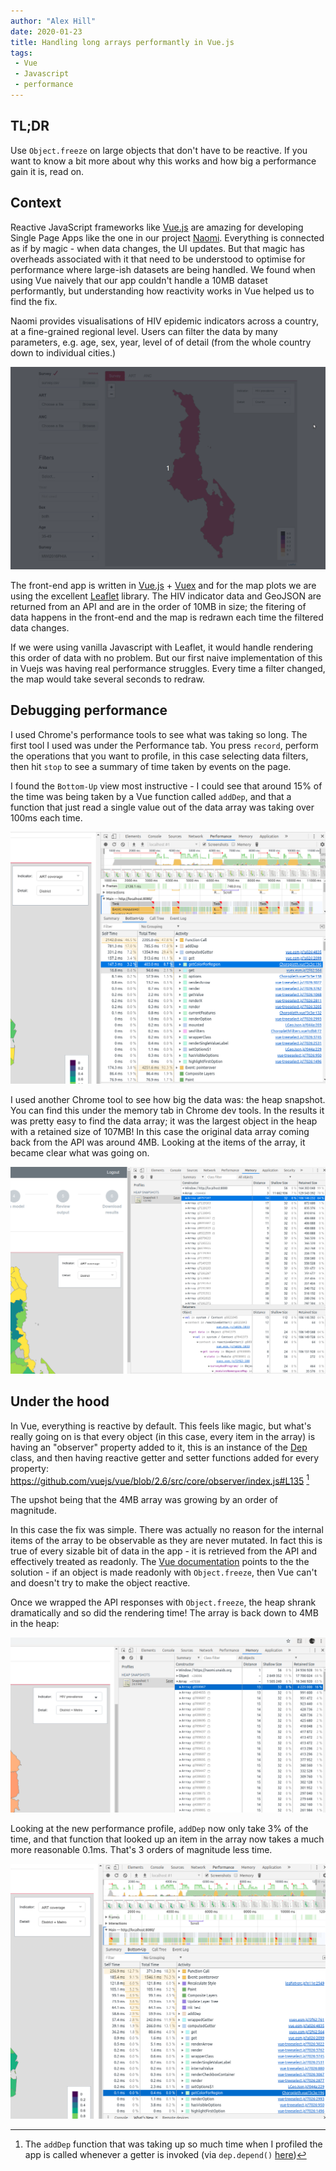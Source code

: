 ```yaml
---
author: "Alex Hill"
date: 2020-01-23
title: Handling long arrays performantly in Vue.js
tags:
 - Vue
 - Javascript
 - performance
---
```



## TL;DR
Use `Object.freeze` on large objects that don't have to be reactive. If you want to know a bit more about why this works 
and how big a performance gain it is, read on.

## Context

Reactive JavaScript frameworks like [Vue.js](https://vuejs.org/) are amazing for developing Single Page Apps like the one 
in our project [Naomi](/projects/#naomi). Everything is connected as if by magic - when data changes, the UI updates. But that magic 
has overheads associated with it that need to be understood to optimise for performance where large-ish datasets are 
being handled. We found when using Vue naively that our app couldn't handle a 10MB dataset performantly, but 
understanding how reactivity works in Vue helped us to find the fix.

Naomi provides visualisations of HIV epidemic indicators 
across a country, at a fine-grained regional level. Users can filter the data by many parameters, 
e.g. age, sex, year, level of of detail (from the whole country down to individual cities.)

<img src="/img/choropeek.gif" alt="Gif of the map widget in Naomi" />

The front-end app is written in [Vue.js](https://vuejs.org/) + [Vuex](https://vuex.vuejs.org/) and for the map plots we 
are using the excellent [Leaflet](https://leafletjs.com/) library. The HIV indicator data and GeoJSON are returned from
 an API and are in the  order of 10MB in size; the fitering of data happens in the front-end and the map is redrawn each 
 time the filtered data changes.
 
 If we were using vanilla Javascript with Leaflet, it would handle rendering this order of data with no problem. 
 But our first naive implementation of this in Vuejs was having real performance struggles. Every time a filter 
 changed, the map would take several seconds to redraw. 
 
## Debugging performance
 
I used Chrome's performance tools to see what was taking so long. The first tool I used was under the Performance tab.
You press `record`, perform the operations that you want to profile, in this case selecting data filters, then hit 
`stop` to see a summary of time taken by events on the page.
 
I found the `Bottom-Up` view most instructive -  I could see that around 15% of the time was being taken 
  by a Vue function called `addDep`, and that a function that just read a single value out of the data array was taking 
  over 100ms each time. 
  
<img src="/img/performance.png" alt="Screenshot of performance profile">
 
I used another Chrome tool to see how big the data was: the heap snapshot. You can find this under the 
memory tab in Chrome dev tools. In the results it was pretty easy to find the data array; it was the largest object in the heap with a retained size
of 107MB! In this case the original data array coming back from the API was around 4MB. Looking at the items of the array, 
it became clear what was going on.

<img src="/img/memoryheap.png" alt="Screenshot of heap snapshot">
 
## Under the hood

 In Vue, everything is reactive by default. This feels like magic, but what's really going on 
is that every object (in this case, every item in the array) is having an "observer" property added to it, this is an 
 instance of the [Dep](https://github.com/vuejs/vue/blob/2.6/src/core/observer/dep.js#L13) class,
and then having reactive getter and setter functions added for every property: 
https://github.com/vuejs/vue/blob/2.6/src/core/observer/index.js#L135 [^1] 

The upshot being that the 4MB array was growing by an order of magnitude. 

In this case the fix was simple. There was actually no reason for the internal items of the array to be observable as 
they are never mutated. In fact this is true of every sizable bit of data in the app - it is retrieved from the API 
and effectively treated as readonly. The [Vue documentation](https://vuejs.org/v2/guide/instance.html#Data-and-Methods) 
points to the the solution -  if an object is made readonly with `Object.freeze`, then Vue can't and doesn't try to make
 the object reactive.

Once we wrapped the API responses with `Object.freeze`, the heap shrank dramatically and so did the rendering time! The 
array is back down to 4MB in the heap:

<img src="/img/heap2.png" alt="Screenshot of heap snapshot after freezing large objects">

Looking at the new performance profile, `addDep` now only take 3% of the time, and that function that looked up an 
item in the array now takes a much more reasonable 0.1ms. That's 3 orders of magnitude less time.

<img src="/img/performance2.png" alt="Screenshot of performance profile after freezing large objects">

[^1]: The `addDep` function that was taking up so much time when I profiled the app is called whenever a getter is invoked (via `dep.depend()` [here](https://github.com/vuejs/vue/blob/2.6/src/core/observer/index.js#L163)) 

